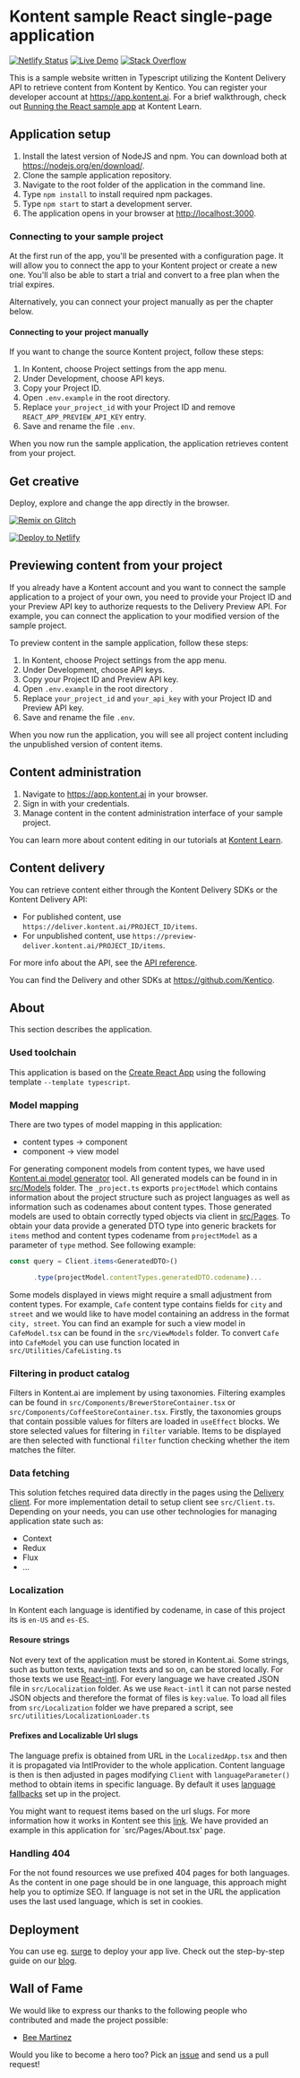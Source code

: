 # Kontent sample React single-page application

[![Netlify Status](https://api.netlify.com/api/v1/badges/5018e8db-b76e-4f19-8ad2-7fd9da21a2ee/deploy-status)](https://app.netlify.com/sites/kontent-sample-app-react/deploys)
[![Live Demo](https://img.shields.io/badge/live-demo-brightgreen.svg)](https://kontent-sample-app-react.netlify.app/)
[![Stack Overflow](https://img.shields.io/badge/Stack%20Overflow-ASK%20NOW-FE7A16.svg?logo=stackoverflow&logoColor=white)](https://stackoverflow.com/tags/kentico-kontent)

This is a sample website written in Typescript utilizing the Kontent Delivery API to retrieve content from Kontent by Kentico. You can register your developer account at <https://app.kontent.ai>. For a brief walkthrough, check out [Running the React sample app](https://kontent.ai/learn/tutorials/develop-apps/get-started/run-the-react-sample-app) at Kontent Learn.

## Application setup

1. Install the latest version of NodeJS and npm. You can download both at <https://nodejs.org/en/download/>.
2. Clone the sample application repository.
3. Navigate to the root folder of the application in the command line.
4. Type `npm install` to install required npm packages.
5. Type `npm start` to start a development server.
6. The application opens in your browser at <http://localhost:3000>.

### Connecting to your sample project

At the first run of the app, you'll be presented with a configuration page. It will allow you to connect the app to your Kontent project or create a new one. You'll also be able to start a trial and convert to a free plan when the trial expires.

Alternatively, you can connect your project manually as per the chapter below.

#### Connecting to your project manually

If you want to change the source Kontent project, follow these steps:

1. In Kontent, choose Project settings from the app menu.
2. Under Development, choose API keys.
3. Copy your Project ID.
4. Open `.env.example` in the root directory.
5. Replace `your_project_id` with your Project ID and remove `REACT_APP_PREVIEW_API_KEY` entry.
6. Save and rename the file `.env`.

When you now run the sample application, the application retrieves content from your project.

## Get creative

Deploy, explore and change the app directly in the browser.

[![Remix on Glitch](https://cdn.glitch.com/2703baf2-b643-4da7-ab91-7ee2a2d00b5b%2Fremix-button.svg)](https://glitch.com/edit/#!/remix/clone-from-repo?REPO_URL=https://github.com/Kentico/kontent-sample-app-react)

[![Deploy to Netlify](https://www.netlify.com/img/deploy/button.svg)](https://app.netlify.com/start/deploy?repository=https://github.com/Kentico/kontent-sample-app-react)

## Previewing content from your project

If you already have a Kontent account and you want to connect the sample application to a project of your own, you need to provide your Project ID and your Preview API key to authorize requests to the Delivery Preview API. For example, you can connect the application to your modified version of the sample project.

To preview content in the sample application, follow these steps:

1. In Kontent, choose Project settings from the app menu.
2. Under Development, choose API keys.
3. Copy your Project ID and Preview API key.
4. Open `.env.example` in the root directory .
5. Replace `your_project_id` and `your_api_key` with your Project ID and Preview API key.
6. Save and rename the file `.env`.

When you now run the application, you will see all project content including the unpublished version of content items.

## Content administration

1. Navigate to <https://app.kontent.ai> in your browser.
2. Sign in with your credentials.
3. Manage content in the content administration interface of your sample project.

You can learn more about content editing in our tutorials at [Kontent Learn](https://kontent.ai/learn/tutorials/write-and-collaborate/create-content/introducing-content-items).

## Content delivery

You can retrieve content either through the Kontent Delivery SDKs or the Kontent Delivery API:

- For published content, use `https://deliver.kontent.ai/PROJECT_ID/items`.
- For unpublished content, use `https://preview-deliver.kontent.ai/PROJECT_ID/items`.

For more info about the API, see the [API reference](https://kontent.ai/learn/reference).

You can find the Delivery and other SDKs at <https://github.com/Kentico>.

## About
This section describes the application.

### Used toolchain
This application is based on the [Create React App](https://reactjs.org/docs/create-a-new-react-app.html) using the following template `--template typescript`.

### Model mapping
There are two types of model mapping in this application:
- content types -> component
- component -> view model

For generating component models from content types, we have used [Kontent.ai model generator](https://github.com/Kentico/kontent-model-generator-js) tool. All generated models can be found in in [src/Models](https://github.com/Kentico/kontent-sample-app-react/tree/master/src/Models) folder. The `_project.ts` exports `projectModel` which contains information about the project structure such as project languages as well as information such as codenames about content types. Those generated models are used to obtain correctly typed objects via client in [src/Pages](https://github.com/Kentico/kontent-sample-app-react/tree/master/src/Pages). To obtain your data provide a generated DTO type into generic brackets for `items` method and content types codename from `projectModel` as a parameter of `type` method. See following example:

```typescript
const query = Client.items<GeneratedDTO>()

      .type(projectModel.contentTypes.generatedDTO.codename)...
```

Some models displayed in views might require a small adjustment from content types. For example, `Cafe` content type contains fields for `city` and `street` and we would like to have model containing an address in the format `city, street`. You can find an example for such a view model in `CafeModel.tsx` can be found in the `src/ViewModels` folder. To convert `Cafe` into `CafeModel` you can use function located in `src/Utilities/CafeListing.ts`

### Filtering in product catalog 
Filters in Kontent.ai are implement by using taxonomies. Filtering examples can be found in `src/Components/BrewerStoreContainer.tsx` or `src/Components/CoffeeStoreContainer.tsx`. Firstly, the taxonomies groups that contain possible values for filters are loaded in `useEffect` blocks. We store selected values for filtering in `filter` variable. Items to be displayed are then selected with functional `filter` function checking whether the item matches the filter.

### Data fetching
This solution fetches required data directly in the pages using the [Delivery client](https://github.com/Kentico/kontent-delivery-sdk-js). For more implementation detail to setup client see `src/Client.ts`. Depending on your needs, you can use other technologies for managing application state such as:
- Context
- Redux
- Flux
- ...

### Localization
In Kontent each language is identified by codename, in case of this project its is `en-US` and `es-ES`.

#### Resoure strings
Not every text of the application must be stored in Kontent.ai. Some strings, such as button texts, navigation texts and so on, can be stored locally. For those texts we use [React-intl](https://formatjs.io/docs/getting-started/installation/). For every language we have created JSON file in `src/Localization` folder. As we use `React-intl` it can not parse nested JSON objects and therefore the format of files is `key:value`. To load all files from `src/Localization` folder we have prepared a script, see `src/utilities/LocalizationLoader.ts`

#### Prefixes and Localizable Url slugs
The language prefix is obtained from URL in the `LocalizedApp.tsx` and then it is propagated via IntlProvider to the whole application. Content language is then is then adjusted in pages modifying `Client` with `languageParameter()` method to obtain items in specific language. By default it uses [language fallbacks](https://kontent.ai/learn/tutorials/manage-kontent/projects/set-up-languages/#a-language-fallbacks) set up in the project.

You might want to request items based on the url slugs. For more information how it works in Kontent see this [link](https://kontent.ai/learn/tutorials/develop-apps/get-content/localized-content-items/#a-get-items-by-localized-url-slug). We have provided an example in this application for `src/Pages/About.tsx' page.

### Handling 404
For the not found resources we use prefixed 404 pages for both languages. As the content in one page should be in one language, this approach might help you to optimize SEO. If language is not set in the URL the application uses the last used language, which is set in cookies.

## Deployment

You can use eg. [surge](http://surge.sh/) to deploy your app live. Check out the step-by-step guide on our [blog](https://kontent.ai/blog/3-steps-to-rapidly-deploy-headless-single-page-app).

## Wall of Fame

We would like to express our thanks to the following people who contributed and made the project possible:

- [Bee Martinez](https://github.com/beemtz)

Would you like to become a hero too? Pick an [issue](https://github.com/Kentico/kontent-sample-app-react/issues) and send us a pull request!
